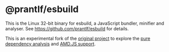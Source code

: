 # @prantlf/esbuild

This is the Linux 32-bit binary for esbuild, a JavaScript bundler, minifier and analyser. See https://github.com/prantlf/esbuild for details.

This is an experimental fork of the [original project](https://github.com/evanw/esbuild) to explore the [pure dependency analysis](https://github.com/prantlf/esbuild/commits/analyse) and [AMD.JS support](https://github.com/prantlf/esbuild/commits/amdjs).
